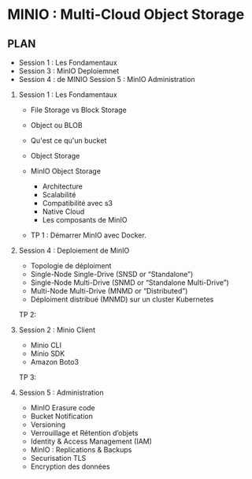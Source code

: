 # MINIO : Multi-Cloud Object Storage

## PLAN

- Session 1 : Les Fondamentaux
- Session 3 : MinIO Deploiemnet
- Session 4 : de MINIO
Session 5 : MinIO Administration

1. Session 1 : Les Fondamentaux
    - File Storage vs Block Storage
    - Object ou BLOB
    - Qu'est ce qu'un bucket
    - Object Storage
    - MinIO Object Storage
        - Architecture
        - Scalabilité
        - Compatibilité avec s3
        - Native Cloud
        - Les composants de MinIO

    - TP 1 : Démarrer MinIO avec Docker.

2. Session 4 : Deploiement de MinIO
    - Topologie de déploiment
    - Single-Node Single-Drive (SNSD or “Standalone”)
    - Single-Node Multi-Drive (SNMD or “Standalone Multi-Drive”)
    - Multi-Node Multi-Drive (MNMD or “Distributed”)
    - Déploiment distribué (MNMD) sur un cluster Kubernetes

    TP 2:

3. Session 2 : Minio Client
    - Minio CLI
    - Minio SDK
    - Amazon Boto3

    TP 3:

5. Session 5 : Administration 
    - MinIO Erasure code
    - Bucket Notification
    - Versioning 
    - Verrouillage et Rétention d’objets
    - Identity & Access Management (IAM)
    - MinIO : Replications & Backups
    - Securisation TLS
    - Encryption des données
